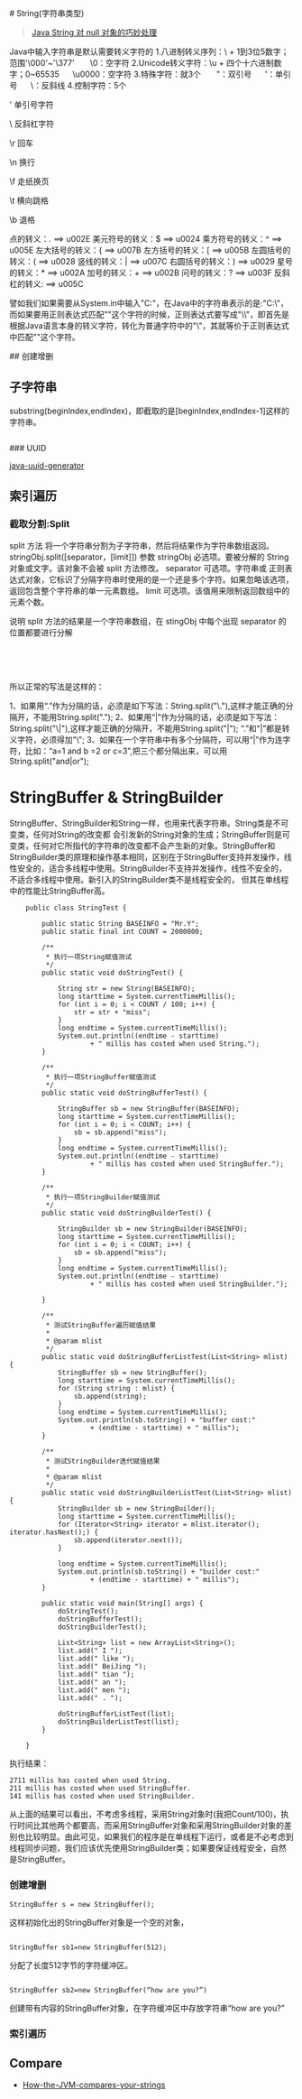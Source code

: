 ﻿



# String(字符串类型)

> [Java String 对 null 对象的巧妙处理](http://blog.xiaohansong.com/2016/03/13/null-in-java-string/)




Java中输入字符串是默认需要转义字符的
1.八进制转义序列：\ + 1到3位5数字；范围'\000'~'\377'
      \0：空字符
2.Unicode转义字符：\u + 四个十六进制数字；0~65535
     \u0000：空字符
3.特殊字符：就3个
      \"：双引号
     \'：单引号
     \\：反斜线
4.控制字符：5个


\' 单引号字符


\\ 反斜杠字符


\r 回车


\n 换行


\f 走纸换页


\t 横向跳格


\b 退格


点的转义：. ==> u002E
美元符号的转义：$ ==> u0024
乘方符号的转义：^ ==> u005E
左大括号的转义：{ ==> u007B
左方括号的转义：[ ==> u005B
左圆括号的转义：( ==> u0028
竖线的转义：| ==> u007C
右圆括号的转义：) ==> u0029
星号的转义：* ==> u002A
加号的转义：+ ==> u002B
问号的转义：? ==> u003F
反斜杠的转义: ==> u005C 


譬如我们如果需要从System.in中输入"C:\"，在Java中的字符串表示的是:"C:\\"，而如果要用正则表达式匹配"\"这个字符的时候，正则表达式要写成"\\\\"，即首先是根据Java语言本身的转义字符，转化为普通字符中的"\\"，其就等价于正则表达式中匹配"\"这个字符。



## 创建增删


## 子字符串
substring(beginIndex,endIndex)，即截取的是[beginIndex,endIndex-1]这样的字符串。


```System.out.println("abcd".substring(0,1));

```

### UUID

[java-uuid-generator](https://github.com/cowtowncoder/java-uuid-generator)


## 索引遍历
### 截取分割:Split
split 方法
将一个字符串分割为子字符串，然后将结果作为字符串数组返回。
stringObj.split([separator，[limit]])
参数
stringObj
必选项。要被分解的 String 对象或文字。该对象不会被 split 方法修改。
separator
可选项。字符串或 正则表达式对象，它标识了分隔字符串时使用的是一个还是多个字符。如果忽略该选项，返回包含整个字符串的单一元素数组。
limit
可选项。该值用来限制返回数组中的元素个数。


说明
split 方法的结果是一个字符串数组，在 stingObj 中每个出现 separator 的位置都要进行分解


 


 


所以正常的写法是这样的：


1、如果用“.”作为分隔的话，必须是如下写法：String.split("\\."),这样才能正确的分隔开，不能用String.split(".");
2、如果用“|”作为分隔的话，必须是如下写法：String.split("\\|"),这样才能正确的分隔开，不能用String.split("|");
“.”和“|”都是转义字符，必须得加"\\";
3、如果在一个字符串中有多个分隔符，可以用“|”作为连字符，比如：“a=1 and b =2 or c=3”,把三个都分隔出来，可以用String.split("and|or");






# StringBuffer & StringBuilder
StringBuffer、StringBuilder和String一样，也用来代表字符串。String类是不可变类，任何对String的改变都 会引发新的String对象的生成；StringBuffer则是可变类，任何对它所指代的字符串的改变都不会产生新的对象。StringBuffer和StringBuilder类的原理和操作基本相同，区别在于StringBuffer支持并发操作，线性安全的，适合多线程中使用。StringBuilder不支持并发操作，线性不安全的，不适合多线程中使用。新引入的StringBuilder类不是线程安全的， 但其在单线程中的性能比StringBuffer高。
```
    public class StringTest {  
      
        public static String BASEINFO = "Mr.Y";  
        public static final int COUNT = 2000000;  
      
        /** 
         * 执行一项String赋值测试 
         */  
        public static void doStringTest() {  
      
            String str = new String(BASEINFO);  
            long starttime = System.currentTimeMillis();  
            for (int i = 0; i < COUNT / 100; i++) {  
                str = str + "miss";  
            }  
            long endtime = System.currentTimeMillis();  
            System.out.println((endtime - starttime)  
                    + " millis has costed when used String.");  
        }  
      
        /** 
         * 执行一项StringBuffer赋值测试 
         */  
        public static void doStringBufferTest() {  
      
            StringBuffer sb = new StringBuffer(BASEINFO);  
            long starttime = System.currentTimeMillis();  
            for (int i = 0; i < COUNT; i++) {  
                sb = sb.append("miss");  
            }  
            long endtime = System.currentTimeMillis();  
            System.out.println((endtime - starttime)  
                    + " millis has costed when used StringBuffer.");  
        }  
      
        /** 
         * 执行一项StringBuilder赋值测试 
         */  
        public static void doStringBuilderTest() {  
      
            StringBuilder sb = new StringBuilder(BASEINFO);  
            long starttime = System.currentTimeMillis();  
            for (int i = 0; i < COUNT; i++) {  
                sb = sb.append("miss");  
            }  
            long endtime = System.currentTimeMillis();  
            System.out.println((endtime - starttime)  
                    + " millis has costed when used StringBuilder.");  
        }  
      
        /** 
         * 测试StringBuffer遍历赋值结果 
         *  
         * @param mlist 
         */  
        public static void doStringBufferListTest(List<String> mlist) {  
            StringBuffer sb = new StringBuffer();  
            long starttime = System.currentTimeMillis();  
            for (String string : mlist) {  
                sb.append(string);  
            }  
            long endtime = System.currentTimeMillis();  
            System.out.println(sb.toString() + "buffer cost:"  
                    + (endtime - starttime) + " millis");  
        }  
      
        /** 
         * 测试StringBuilder迭代赋值结果 
         *  
         * @param mlist 
         */  
        public static void doStringBuilderListTest(List<String> mlist) {  
            StringBuilder sb = new StringBuilder();  
            long starttime = System.currentTimeMillis();  
            for (Iterator<String> iterator = mlist.iterator(); iterator.hasNext();) {  
                sb.append(iterator.next());  
            }  
      
            long endtime = System.currentTimeMillis();  
            System.out.println(sb.toString() + "builder cost:"  
                    + (endtime - starttime) + " millis");  
        }  
      
        public static void main(String[] args) {  
            doStringTest();  
            doStringBufferTest();  
            doStringBuilderTest();  
      
            List<String> list = new ArrayList<String>();  
            list.add(" I ");  
            list.add(" like ");  
            list.add(" BeiJing ");  
            list.add(" tian ");  
            list.add(" an ");  
            list.add(" men ");  
            list.add(" . ");  
      
            doStringBufferListTest(list);  
            doStringBuilderListTest(list);  
        }  
      
    }  
```
执行结果：
```
2711 millis has costed when used String.
211 millis has costed when used StringBuffer.
141 millis has costed when used StringBuilder.
```
从上面的结果可以看出，不考虑多线程，采用String对象时(我把Count/100)，执行时间比其他两个都要高，而采用StringBuffer对象和采用StringBuilder对象的差别也比较明显。由此可见，如果我们的程序是在单线程下运行，或者是不必考虑到线程同步问题，我们应该优先使用StringBuilder类；如果要保证线程安全，自然是StringBuffer。
### 创建增删
```
StringBuffer s = new StringBuffer();

```

这样初始化出的StringBuffer对象是一个空的对象，

```

StringBuffer sb1=new StringBuffer(512);
```
分配了长度512字节的字符缓冲区。 

```

StringBuffer sb2=new StringBuffer(“how are you?”)

```
创建带有内容的StringBuffer对象，在字符缓冲区中存放字符串“how are you?”






### 索引遍历


## Compare

- [How-the-JVM-compares-your-strings](http://jcdav.is/2016/09/01/How-the-JVM-compares-your-strings/)